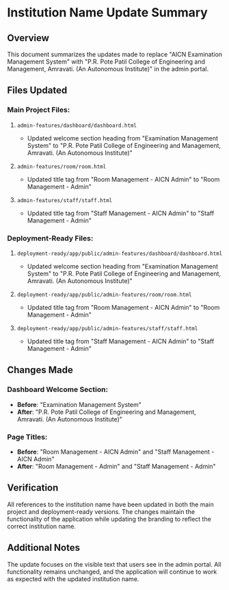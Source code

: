 # Institution Name Update Summary

## Overview
This document summarizes the updates made to replace "AICN Examination Management System" with "P.R. Pote Patil College of Engineering and Management, Amravati. (An Autonomous Institute)" in the admin portal.

## Files Updated

### Main Project Files:
1. `admin-features/dashboard/dashboard.html`
   - Updated welcome section heading from "Examination Management System" to "P.R. Pote Patil College of Engineering and Management, Amravati. (An Autonomous Institute)"

2. `admin-features/room/room.html`
   - Updated title tag from "Room Management - AICN Admin" to "Room Management - Admin"

3. `admin-features/staff/staff.html`
   - Updated title tag from "Staff Management - AICN Admin" to "Staff Management - Admin"

### Deployment-Ready Files:
1. `deployment-ready/app/public/admin-features/dashboard/dashboard.html`
   - Updated welcome section heading from "Examination Management System" to "P.R. Pote Patil College of Engineering and Management, Amravati. (An Autonomous Institute)"

2. `deployment-ready/app/public/admin-features/room/room.html`
   - Updated title tag from "Room Management - AICN Admin" to "Room Management - Admin"

3. `deployment-ready/app/public/admin-features/staff/staff.html`
   - Updated title tag from "Staff Management - AICN Admin" to "Staff Management - Admin"

## Changes Made

### Dashboard Welcome Section:
- **Before**: "Examination Management System"
- **After**: "P.R. Pote Patil College of Engineering and Management, Amravati. (An Autonomous Institute)"

### Page Titles:
- **Before**: "Room Management - AICN Admin" and "Staff Management - AICN Admin"
- **After**: "Room Management - Admin" and "Staff Management - Admin"

## Verification
All references to the institution name have been updated in both the main project and deployment-ready versions. The changes maintain the functionality of the application while updating the branding to reflect the correct institution name.

## Additional Notes
The update focuses on the visible text that users see in the admin portal. All functionality remains unchanged, and the application will continue to work as expected with the updated institution name.